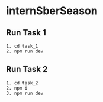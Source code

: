 # internSberSeason


## Run Task 1
```
1. cd task_1 
2. npm run dev
```

## Run Task 2
```
1. cd task_2
2. npm i
3. npm run dev
```